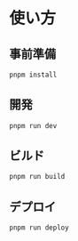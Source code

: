 # 使い方
## 事前準備
```bash
pnpm install
```

## 開発
```bash
pnpm run dev
```

## ビルド
```bash
pnpm run build
```

## デプロイ
```bash
pnpm run deploy
```
